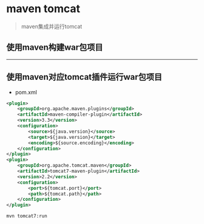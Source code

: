 # maven tomcat
> maven集成并运行tomcat

## 使用maven构建war包项目



---

## 使用maven对应tomcat插件运行war包项目

- pom.xml
```xml
<plugin>
    <groupId>org.apache.maven.plugins</groupId>
    <artifactId>maven-compiler-plugin</artifactId>
    <version>3.3</version>
    <configuration>
        <source>${java.version}</source>
        <target>${java.version}</target>
        <encoding>${source.encoding}</encoding>
    </configuration>
</plugin>
<plugin>
    <groupId>org.apache.tomcat.maven</groupId>
    <artifactId>tomcat7-maven-plugin</artifactId>
    <version>2.2</version>
    <configuration>
        <port>${tomcat.port}</port>
        <path>${tomcat.path}</path>
    </configuration>
</plugin>

```

```sh
mvn tomcat7:run
```